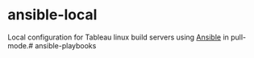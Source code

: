 # ansible-local

Local configuration for Tableau linux build servers using [Ansible](http://ansible.github.com/) in pull-mode.# ansible-playbooks
